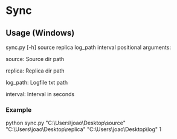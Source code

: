 # Sync

## Usage (Windows)
sync.py [-h] source replica log_path interval
positional arguments:

  source: Source dir path

  replica: Replica dir path
  
  log_path: Logfile txt path
  
  interval: Interval in seconds
  
### Example
python sync.py "C:\Users\joao\Desktop\source" "C:\Users\joao\Desktop\replica" "C:\Users\joao\Desktop\log" 1
